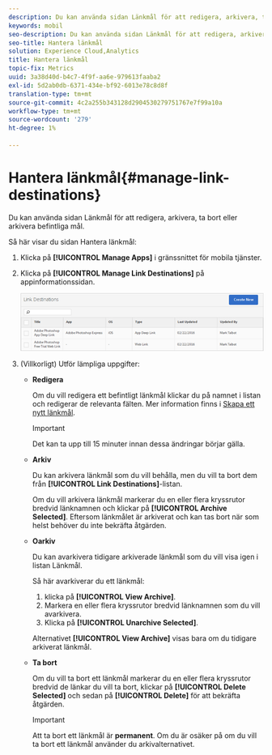 ```yaml
---
description: Du kan använda sidan Länkmål för att redigera, arkivera, ta bort eller arkivera befintliga mål.
keywords: mobil
seo-description: Du kan använda sidan Länkmål för att redigera, arkivera, ta bort eller arkivera befintliga mål.
seo-title: Hantera länkmål
solution: Experience Cloud,Analytics
title: Hantera länkmål
topic-fix: Metrics
uuid: 3a38d40d-b4c7-4f9f-aa6e-979613faaba2
exl-id: 5d2ab0db-6371-434e-bf92-6013e78c8d8f
translation-type: tm+mt
source-git-commit: 4c2a255b343128d2904530279751767e7f99a10a
workflow-type: tm+mt
source-wordcount: '279'
ht-degree: 1%

---
```


# Hantera länkmål{#manage-link-destinations}

Du kan använda sidan Länkmål för att redigera, arkivera, ta bort eller arkivera befintliga mål.

Så här visar du sidan Hantera länkmål:

1. Klicka på **[!UICONTROL Manage Apps]** i gränssnittet för mobila tjänster.
1. Klicka på **[!UICONTROL Manage Link Destinations]** på appinformationssidan.

   ![Länka mål](assets/link_destinations_list.png)

1. (Villkorligt) Utför lämpliga uppgifter:

   * **Redigera**

      Om du vill redigera ett befintligt länkmål klickar du på namnet i listan och redigerar de relevanta fälten. Mer information finns i [Skapa ett nytt länkmål](/help/using/acquisition-main/c-manage-link-destinations/t-create-new-app-deep-link-destination.md).

      >[!IMPORTANT]
      >
      >Det kan ta upp till 15 minuter innan dessa ändringar börjar gälla.

   * **Arkiv**

      Du kan arkivera länkmål som du vill behålla, men du vill ta bort dem från **[!UICONTROL Link Destinations]**-listan.

      Om du vill arkivera länkmål markerar du en eller flera kryssrutor bredvid länknamnen och klickar på **[!UICONTROL Archive Selected]**. Eftersom länkmålet är arkiverat och kan tas bort när som helst behöver du inte bekräfta åtgärden.

   * **Oarkiv**

      Du kan avarkivera tidigare arkiverade länkmål som du vill visa igen i listan Länkmål.

      Så här avarkiverar du ett länkmål:

      1. klicka på **[!UICONTROL View Archive]**.
      1. Markera en eller flera kryssrutor bredvid länknamnen som du vill avarkivera.
      1. Klicka på **[!UICONTROL Unarchive Selected]**.

      Alternativet **[!UICONTROL View Archive]** visas bara om du tidigare arkiverat länkmål.

   * **Ta bort**

      Om du vill ta bort ett länkmål markerar du en eller flera kryssrutor bredvid de länkar du vill ta bort, klickar på **[!UICONTROL Delete Selected]** och sedan på **[!UICONTROL Delete]** för att bekräfta åtgärden.

      >[!IMPORTANT]
      >
      >Att ta bort ett länkmål är **permanent**. Om du är osäker på om du vill ta bort ett länkmål använder du arkivalternativet.
